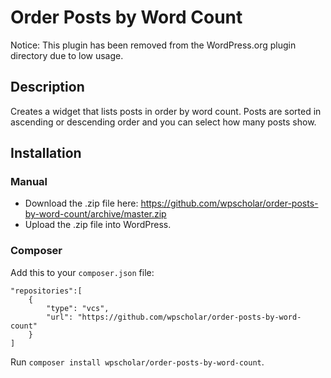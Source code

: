 # Order Posts by Word Count 

Notice: This plugin has been removed from the WordPress.org plugin directory due to low usage.

## Description
Creates a widget that lists posts in order by word count. Posts are sorted in ascending or descending order and you can select how many posts show.

## Installation

### Manual

- Download the .zip file here: https://github.com/wpscholar/order-posts-by-word-count/archive/master.zip
- Upload the .zip file into WordPress.

### Composer

Add this to your `composer.json` file:

```
"repositories":[
    {
        "type": "vcs",
        "url": "https://github.com/wpscholar/order-posts-by-word-count"
    }
]
```

Run `composer install wpscholar/order-posts-by-word-count`.
